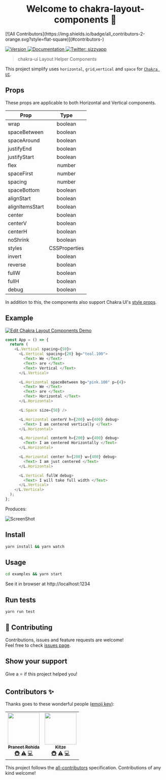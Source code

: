 <h1 align="center">Welcome to chakra-layout-components 👋</h1>
<!-- ALL-CONTRIBUTORS-BADGE:START - Do not remove or modify this section -->
[![All Contributors](https://img.shields.io/badge/all_contributors-2-orange.svg?style=flat-square)](#contributors-)
<!-- ALL-CONTRIBUTORS-BADGE:END -->
<p>
  <a href="https://www.npmjs.com/package/chakra-layout-components" target="_blank">
    <img alt="Version" src="https://img.shields.io/npm/v/chakra-layout-components.svg">
  </a>
  <a href="https://github.com/sizzyapp/chakra-layout-components/blob/master/README.md" target="_blank">
    <img alt="Documentation" src="https://img.shields.io/badge/documentation-yes-brightgreen.svg" />
  </a>
  <a href="https://twitter.com/@sizzyapp" target="_blank">
    <img alt="Twitter: sizzyapp" src="https://img.shields.io/twitter/follow/sizzyapp.svg?style=social" />
  </a>
</p>

> chakra-ui Layout Helper Components

This project simplify uses `horizontal`, `grid`,`vertical` and `space` for [`Chakra UI`](https://chakra-ui.com/).

## Props

These props are applicable to both Horizontal and Vertical components.

| Prop            |     Type      |
| --------------- | :-----------: |
| wrap            |    boolean    |
| spaceBetween    |    boolean    |
| spaceAround     |    boolean    |
| justifyEnd      |    boolean    |
| justifyStart    |    boolean    |
| flex            |    number     |
| spaceFirst      |    number     |
| spacing         |    number     |
| spaceBottom     |    boolean    |
| alignStart      |    boolean    |
| alignItemsStart |    boolean    |
| center          |    boolean    |
| centerV         |    boolean    |
| centerH         |    boolean    |
| noShrink        |    boolean    |
| styles          | CSSProperties |
| invert          |    boolean    |
| reverse         |    boolean    |
| fullW           |    boolean    |
| fullH           |    boolean    |
| debug           |    boolean    |

In addition to this, the components also support Chakra UI's [style props](https://chakra-ui.com/docs/features/style-props).

## Example



[![Edit Chakra Layout Components Demo](https://codesandbox.io/static/img/play-codesandbox.svg)](https://codesandbox.io/s/chakra-layout-components-demo-vrd18?fontsize=14&hidenavigation=1&module=%2Fsrc%2FApp.js&theme=dark)

```js
const App = () => {
  return (
    <L.Vertical spacing={50}>
      <L.Vertical spacing={20} bg="teal.100">
        <Text> We </Text>
        <Text> are </Text>
        <Text> Vertical </Text>
      </L.Vertical>

      <L.Horizontal spaceBetween bg="pink.100" p={4}>
        <Text> We </Text>
        <Text> are </Text>
        <Text> Horizontal </Text>
      </L.Horizontal>

      <L.Space size={50} />

      <L.Horizontal centerV h={200} w={400} debug>
        <Text> I am centered vertically </Text>
      </L.Horizontal>

      <L.Horizontal centerH h={200} w={400} debug>
        <Text> I am centered Horizontally </Text>
      </L.Horizontal>

      <L.Horizontal center h={200} w={400} debug>
        <Text> I am just centered </Text>
      </L.Horizontal>

      <L.Vertical fullW debug>
        <Text> I will take full width </Text>
      </L.Vertical>
    </L.Vertical>
  );
};
```

Produces:

![ScreenShot](./ScreenShot.png)

## Install

```sh
yarn install && yarn watch
```

## Usage

```sh
cd examples && yarn start
```

See it in browser at http://localhost:1234

## Run tests

```sh
yarn run test
```

## 🤝 Contributing

Contributions, issues and feature requests are welcome!<br />Feel free to check [issues page](https://github.com/kitze/layout-styled-components/issues).

## Show your support

Give a ⭐️ if this project helped you!

## Contributors ✨

Thanks goes to these wonderful people ([emoji key](https://allcontributors.org/docs/en/emoji-key)):

<!-- ALL-CONTRIBUTORS-LIST:START - Do not remove or modify this section -->
<!-- prettier-ignore-start -->
<!-- markdownlint-disable -->
<table>
  <tr>
    <td align="center"><a href="https://praneet.dev"><img src="https://avatars.githubusercontent.com/u/23721710?v=4?s=100" width="100px;" alt=""/><br /><sub><b>Praneet Rohida</b></sub></a><br /><a href="#infra-praneetrohida" title="Infrastructure (Hosting, Build-Tools, etc)">🚇</a> <a href="https://github.com/sizzyapp/chakra-layout-components/commits?author=praneetrohida" title="Tests">⚠️</a> <a href="https://github.com/sizzyapp/chakra-layout-components/commits?author=praneetrohida" title="Code">💻</a></td>
    <td align="center"><a href="http://kitze.io"><img src="https://avatars.githubusercontent.com/u/1160594?v=4?s=100" width="100px;" alt=""/><br /><sub><b>Kitze</b></sub></a><br /><a href="#infra-kitze" title="Infrastructure (Hosting, Build-Tools, etc)">🚇</a> <a href="https://github.com/sizzyapp/chakra-layout-components/commits?author=kitze" title="Tests">⚠️</a> <a href="https://github.com/sizzyapp/chakra-layout-components/commits?author=kitze" title="Code">💻</a></td>
  </tr>
</table>

<!-- markdownlint-restore -->
<!-- prettier-ignore-end -->

<!-- ALL-CONTRIBUTORS-LIST:END -->

This project follows the [all-contributors](https://github.com/all-contributors/all-contributors) specification. Contributions of any kind welcome!
